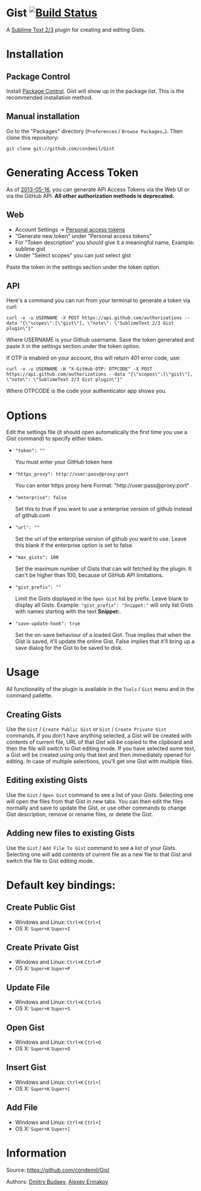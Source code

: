 # Gist [![Build Status](https://travis-ci.org/condemil/Gist.svg?branch=master)](https://travis-ci.org/condemil/Gist)

A [Sublime Text 2/3](http://www.sublimetext.com/) plugin for creating and editing Gists.


# Installation

## Package Control

Install [Package Control](http://wbond.net/sublime_packages/package_control). Gist will show up in the package list. This is the recommended installation method.

## Manual installation

Go to the "Packages" directory (`Preferences` / `Browse Packages…`). Then clone this repository:

    git clone git://github.com/condemil/Gist


# Generating Access Token

As of [2013-05-16](https://github.com/blog/1509-personal-api-tokens), you can generate API Access Tokens via the Web UI or via the GitHub API.
**All other authorization methods is deprecated.**

## Web
* Account Settings -> [Personal access tokens](https://github.com/settings/tokens)
* "Generate new token" under "Personal access tokens"
* For "Token description" you should give it a meaningful name, Example: sublime gist
* Under "Select scopes" you can just select gist

Paste the token in the settings section under the token option.

## API

Here's a command you can run from your terminal to generate a token via curl:

    curl -v -u USERNAME -X POST https://api.github.com/authorizations --data "{\"scopes\":[\"gist\"], \"note\": \"SublimeText 2/3 Gist plugin\"}"

Where USERNAME is your Github username. Save the token generated and paste it in the settings section under the token option.

If OTP is enabled on your account, this will return 401 error code, use:

    curl -v -u USERNAME -H "X-GitHub-OTP: OTPCODE" -X POST https://api.github.com/authorizations --data "{\"scopes\":[\"gist\"], \"note\": \"SublimeText 2/3 Gist plugin\"}"
    
Where OTPCODE is the code your authenticator app shows you.


# Options

Edit the settings file (it should open automatically the first time you use a Gist command) to specify either token.

*   `"token": ""`

    You must enter your GitHub token here

*   `"https_proxy": http://user:pass@proxy:port`

    You can enter https proxy here
    Format: "http://user:pass@proxy:port"

*   `"enterprise": false`

    Set this to true if you want to use a enterprise version of github instead of github.com

*   `"url": ""`

    Set the url of the enterprise version of github you want to use. Leave this blank if the enterprise option is set to false.

*   `"max_gists": 100`

    Set the maximum number of Gists that can will fetched by the plugin. It can't be higher than 100, because of GitHub API limitations.

* `"gist_prefix": ""`

    Limit the Gists displayed in the `Open Gist` list by prefix. Leave blank to display all Gists. Example: `"gist_prefix": "Snippet:"` will only list Gists with names starting with the text **Snippet:**.

* `"save-update-hook": true`

    Set the on-save behaviour of a loaded Gist. True implies that when the Gist is saved, it'll update the online Gist. False implies that it'll bring up a save dialog for the Gist to be saved to disk.


# Usage

All functionality of the plugin is available in the `Tools` / `Gist` menu and in the command pallette.

## Creating Gists

Use the `Gist` / `Create Public Gist` or `Gist` / `Create Private Gist` commands. If you don't have anything selected, a Gist will be created with contents of current file, URL of that Gist will be copied to the clipboard and then the file will switch to Gist editing mode. If you have selected some text, a Gist will be created using only that text and then immediately opened for editing. In case of multiple selections, you'll get one Gist with multiple files.

## Editing existing Gists

Use the `Gist` / `Open Gist` command to see a list of your Gists. Selecting one will open the files from that Gist in new tabs. You can then edit the files normally and save to update the Gist, or use other commands to change Gist description, remove or rename files, or delete the Gist.


## Adding new files to existing Gists

Use the `Gist` / `Add File To Gist` command to see a list of your Gists. Selecting one will add contents of current file as a new file to that Gist and switch the file to Gist editing mode.


# Default key bindings:

## Create Public Gist

* Windows and Linux: `Ctrl+K` `Ctrl+I`
* OS X: `Super+K` `Super+I`

## Create Private Gist

* Windows and Linux: `Ctrl+K` `Ctrl+P`
* OS X: `Super+K` `Super+P`

## Update File

* Windows and Linux: `Ctrl+K` `Ctrl+S`
* OS X: `Super+K` `Super+S`

## Open Gist

* Windows and Linux: `Ctrl+K` `Ctrl+O`
* OS X: `Super+K` `Super+O`

## Insert Gist

* Windows and Linux: `Ctrl+K` `Ctrl+[`
* OS X: `Super+K` `Super+[`

## Add File

* Windows and Linux: `Ctrl+K` `Ctrl+]`
* OS X: `Super+K` `Super+]`

# Information

Source: https://github.com/condemil/Gist

Authors: [Dmitry Budaev](https://github.com/condemil/), [Alexey Ermakov](https://github.com/technocoreai)
